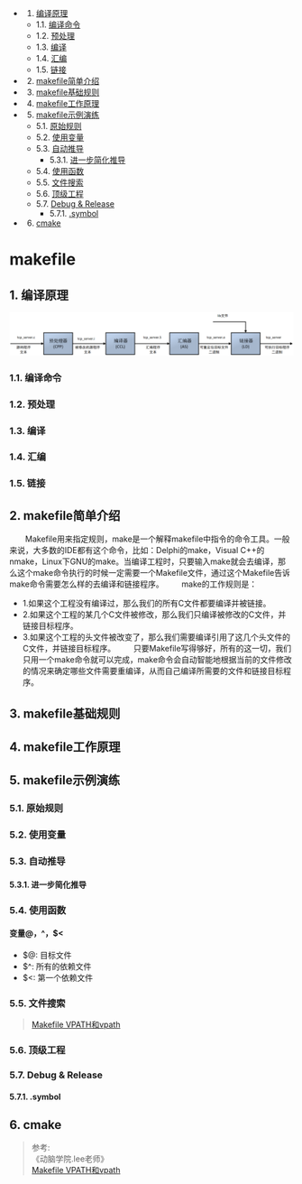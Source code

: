<!-- vscode-markdown-toc -->
* 1. [编译原理](#)
	* 1.1. [编译命令](#-1)
	* 1.2. [预处理](#-1)
	* 1.3. [编译](#-1)
	* 1.4. [汇编](#-1)
	* 1.5. [链接](#-1)
* 2. [makefile简单介绍](#makefile)
* 3. [makefile基础规则](#makefile-1)
* 4. [makefile工作原理](#makefile-1)
* 5. [makefile示例演练](#makefile-1)
	* 5.1. [原始规则](#-1)
	* 5.2. [使用变量](#-1)
	* 5.3. [自动推导](#-1)
		* 5.3.1. [进一步简化推导](#-1)
	* 5.4. [使用函数](#-1)
	* 5.5. [文件搜索](#-1)
	* 5.6. [顶级工程](#-1)
	* 5.7. [Debug & Release](#DebugRelease)
		* 5.7.1. [.symbol](#symbol)
* 6. [cmake](#cmake)

<!-- vscode-markdown-toc-config
	numbering=true
	autoSave=true
	/vscode-markdown-toc-config -->
<!-- /vscode-markdown-toc -->

# makefile

##  1. <a name=''></a>编译原理
![编译原理图](images/编译原理.png)

###  1.1. <a name='-1'></a>编译命令

###  1.2. <a name='-1'></a>预处理

###  1.3. <a name='-1'></a>编译

###  1.4. <a name='-1'></a>汇编

###  1.5. <a name='-1'></a>链接

##  2. <a name='makefile'></a>makefile简单介绍
  Makefile用来指定规则，make是一个解释makefile中指令的命令工具。一般来说，大多数的IDE都有这个命令，比如：Delphi的make，Visual C++的nmake，Linux下GNU的make。当编译工程时，只要输入make就会去编译，那么这个make命令执行的时候一定需要一个Makefile文件，通过这个Makefile告诉make命令需要怎么样的去编译和链接程序。
  make的工作规则是：
* 1.如果这个工程没有编译过，那么我们的所有C文件都要编译并被链接。
* 2.如果这个工程的某几个C文件被修改，那么我们只编译被修改的C文件，并链接目标程序。
* 3.如果这个工程的头文件被改变了，那么我们需要编译引用了这几个头文件的C文件，并链接目标程序。
  只要Makefile写得够好，所有的这一切，我们只用一个make命令就可以完成，make命令会自动智能地根据当前的文件修改的情况来确定哪些文件需要重编译，从而自己编译所需要的文件和链接目标程序。

##  3. <a name='makefile-1'></a>makefile基础规则

##  4. <a name='makefile-1'></a>makefile工作原理

##  5. <a name='makefile-1'></a>makefile示例演练

###  5.1. <a name='-1'></a>原始规则

###  5.2. <a name='-1'></a>使用变量

###  5.3. <a name='-1'></a>自动推导

####  5.3.1. <a name='-1'></a>进一步简化推导

###  5.4. <a name='-1'></a>使用函数


#### 变量$@，$^，$<
* $@: 目标文件
* $^: 所有的依赖文件
* $<: 第一个依赖文件

###  5.5. <a name='-1'></a>文件搜索
> [Makefile VPATH和vpath](https://blog.csdn.net/mcgrady_tracy/article/details/27240139)

###  5.6. <a name='-1'></a>顶级工程

###  5.7. <a name='DebugRelease'></a>Debug & Release

####  5.7.1. <a name='symbol'></a>.symbol

##  6. <a name='cmake'></a>cmake


> 参考:     
> 《动脑学院.lee老师》     
> [Makefile VPATH和vpath](https://blog.csdn.net/mcgrady_tracy/article/details/27240139)